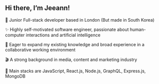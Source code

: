 ## Hi there, I’m Jeeann!

🌱 Junior Full-stack developer based in London (But made in South Korea)

✨ Highly self-motivated software engineer, passionate about human-computer interactions and artificial intelligence

🦕 Eager to expand my existing knowledge and broad experience in a collaborative working environment

🎬 A strong background in media, content and marketing industry

🤖 Main stacks are JavaScript, React.js, Node.js, GraphQL, Express.js, MongoDB



